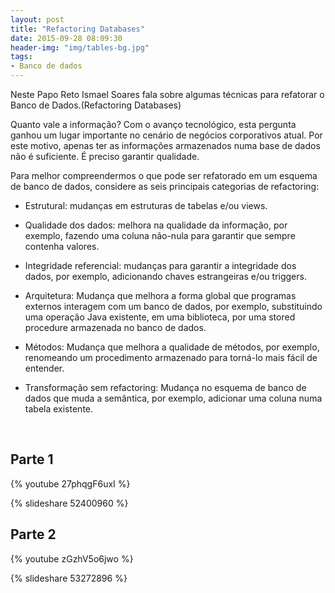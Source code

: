 ```yaml
---
layout: post
title: "Refactoring Databases" 
date: 2015-09-28 08:09:30 
header-img: "img/tables-bg.jpg" 
tags: 
- Banco de dados
---
```


Neste Papo Reto Ismael Soares fala sobre algumas técnicas para refatorar o Banco de Dados.(Refactoring Databases)

Quanto vale a informação? Com o avanço tecnológico, esta pergunta ganhou um lugar importante no cenário de negócios corporativos atual. Por este motivo, apenas ter as informações armazenados numa base de dados não é suficiente. É preciso garantir qualidade.

Para melhor compreendermos o que pode ser refatorado em um esquema de banco de dados, considere as seis principais categorias de refactoring:

* Estrutural: mudanças em estruturas de tabelas e/ou views.

* Qualidade dos dados: melhora na qualidade da informação, por exemplo, fazendo uma coluna não-nula para garantir que sempre contenha valores.

* Integridade referencial: mudanças para garantir a integridade dos dados, por exemplo, adicionando chaves estrangeiras e/ou triggers.

* Arquitetura: Mudança que melhora a forma global que programas externos interagem com um banco de dados, por exemplo, substituindo uma operação Java existente, em uma biblioteca, por uma stored procedure armazenada no banco de dados.

* Métodos: Mudança que melhora a qualidade de métodos, por exemplo, renomeando um procedimento armazenado para torná-lo mais fácil de entender.

* Transformação sem refactoring: Mudança no esquema de banco de dados que muda a semântica, por exemplo, adicionar uma coluna numa tabela existente.
<br>

<h2>Parte 1</h2>

{% youtube 27phqgF6uxI %}

{% slideshare 52400960 %} 
<br>

<h2>Parte 2</h2>
{% youtube zGzhV5o6jwo %}

{% slideshare 53272896 %} 
<br>

